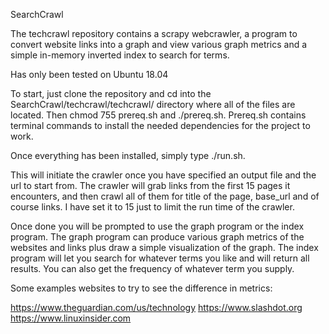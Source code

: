 SearchCrawl

The techcrawl repository contains a scrapy webcrawler, a program to convert website links into a graph and view various graph metrics and a simple in-memory inverted index to search for terms.

Has only been tested on Ubuntu 18.04

To start, just clone the repository and cd into the SearchCrawl/techcrawl/techcrawl/ directory where all of the files are located.
Then chmod 755 prereq.sh and ./prereq.sh.
Prereq.sh contains terminal commands to install the needed dependencies for the project to work.

Once everything has been installed, simply type ./run.sh.

This will initiate the crawler once you have specified an output file and the url to start from.
The crawler will grab links from the first 15 pages it encounters, and then crawl all of them for 
title of the page, base_url and of course links. I have set it to 15 just to limit the run time of
the crawler.

Once done you will be prompted to use the graph program or the index program. The graph program can
produce various graph metrics of the websites and links plus draw a simple visualization of the graph.
The index program will let you search for whatever terms you like and will return all results. You can
also get the frequency of whatever term you supply. 


Some examples websites to try to see the difference in metrics:

https://www.theguardian.com/us/technology
https://www.slashdot.org
https://www.linuxinsider.com
